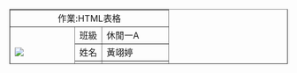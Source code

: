 <!DOCTYPE html>
<html lang="en">
<head>
    <meta charset="UTF-8">
    <meta http-equiv="X-UA-Compatible" content="IE=edge">
    <meta name="viewport" content="width=device-width, initial-scale=1.0">
    <title>Document</title>
</head>
<body>
    <table align="center" border="1" width="300" height="100">
   <tr>
       <td colspan="3" align="center">作業:HTML表格</td>
   </tr>
    <tr>
       <td rowspan="3" width="100"><img src="https://fakeimg.pl/100x100/001122"> </td>
       <td align="center">班級</td>
       <td>休閒一A</td>
    </tr>
    <tr>
       <td align="center">姓名</td>
       <td>黃翊婷</td>
   </tr>
    <tr>
       <td align="center">學號</td>
       <td>3411007034</td>
   </tr>
    </table>
</body>
</html>
